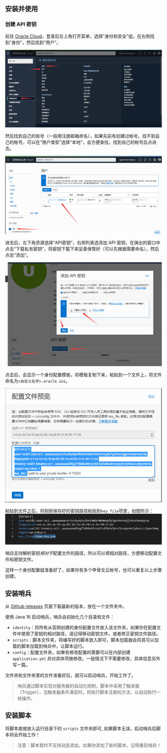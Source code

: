 ## 安装并使用

### 创建 API 密钥
前往 [Oracle Cloud](https://cloud.oracle.com)，登录后左上角打开菜单，选择“身份和安全”组，在右侧找到“身份”，然后找到“用户”。  

![从菜单中找到用户](.\images\Find-the-user-from-the-menu.png)

然后找到自己的账号（一般用注册邮箱命名），如果先前有创建过帐号，找不到自己的帐号，可以在“用户类型”选择“本地”，会方便查找，找到自己的帐号后点进去。  

![找到并选择主用户](.\images\Locate-and-select-the-primary-user.png)

进去后，左下角资源选择“API密钥”，右侧列表选添加 API 密钥，在弹出的窗口中点击“下载私有密钥”，将密钥下载下来妥善保管好（可以先根据需要命名），然后点击“添加”。  

![创建 API 机密密钥](.\images\Create-api-secret-key.png)

点击后，会显示一个身份配置模板，将模板复制下来，粘贴到一个文件上，将文件命名为`<自定义名字>.oracle.ini`。  

![复制身份认证配置](.\images\Create-authentication-profile.png)

粘贴到文件之后，将刚刚保存好的密钥路径粘贴到`key_file`项里，如图所示：  
![粘贴到文件中并设置密钥路径](.\images\Save-to-file.png)

哨兵支持解析密钥*相对于*配置文件的路径，所以可以填相对路径，方便移动配置文件和密钥文件。  

这样一个身份配置就准备好了，如果你有多个甲骨文云帐号，也可以重复以上步骤创建。  

## 安装哨兵 ##
从 [Github releases](https://github.com/LamGC/Oracle-Sentry/releases) 页面下载最新的版本，放在一个文件夹中。

使用 Java 16 启动哨兵，哨兵会初始化几个目录和文件：
- `identity`：将所有从官网创建的身份配置文件放入该文件夹，如果你在配置文件中使用了密钥的相对路径，请记得移动密钥文件，或者修正密钥文件路径。
- `scripts`：脚本文件夹，将编写好的脚本放入即可，脚本加载器会将其可以加载的脚本加载到哨兵中，让脚本运行。
- `config`：配置文件夹，如果有修改配置的需要可以在内部创建 `application.yml` 并对具体项做修改，一般情况下不需要修改，具体信息另外写一篇。

文件夹和文件夹里的文件准备好后，就可以启动哨兵，开始工作了。

> 哨兵通过脚本实现对服务器的自动化控制，脚本中采用了触发器（Trigger），当触发器条件满足时，将执行脚本注册的方法，以自动执行一些操作。

## 安装脚本 ##

将脚本直接放入运行目录下的 `scripts` 文件夹即可, 如果脚本无误，启动哨兵后脚本将会开始工作！  

> 注意：脚本暂时不支持动态添加，如果你添加了新的脚本，记得重启哨兵！

